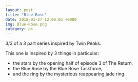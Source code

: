 ```yaml
---
layout: post
title: "Blue Rose"
date: 2018-01-27 12:00:03 +0000
img: Blue-Rose.png
category: ps
---
```


3/3 of a 3 part series inspired by Twin Peaks.

This one is inspired by 3 things in particular:

- the stars by the opening half of episode 3 of The Return,
- the Blue Rose by the Blue Rose Taskforce,
- and the ring by the mysterious reappearing jade ring.